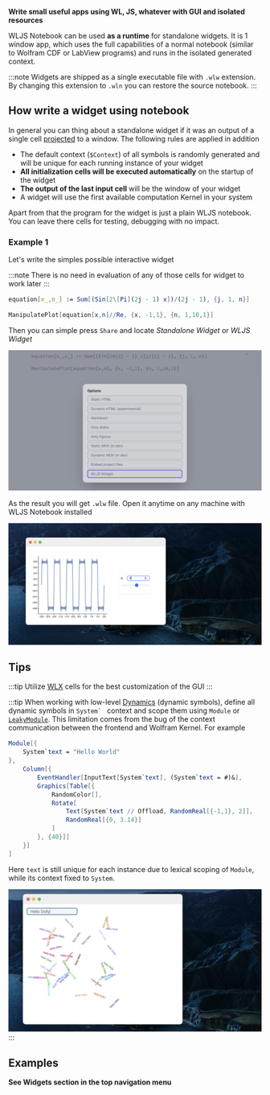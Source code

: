 __Write small useful apps using WL, JS, whatever with GUI and isolated resources__

WLJS Notebook can be used __as a runtime__ for standalone widgets. It is 1 window app, which uses the full capabilities of a normal notebook (similar to Wolfram CDF or LabView programs) and runs in the isolated generated context. 

:::note
Widgets are shipped as a single executable file with `.wlw` extension. By changing this extension to `.wln` you can restore the source notebook.
:::

## How write a widget using notebook
In general you can thing about a standalone widget if it was an output of a single cell [projected](frontend/Advanced/Projector.md) to a window. The following rules are applied in addition

- The default context (`$Context`) of all symbols is randomly generated and will be unique for each running instance of your widget
- __All initialization cells will be executed automatically__ on the startup of the widget
- __The output of the last input cell__ will be the window of your widget
- A widget will use the first available computation Kernel in your system

Apart from that the program for the widget is just a plain WLJS notebook. You can leave there cells for testing, debugging with no impact.

### Example 1
Let's write the simples possible interactive widget 

:::note
There is no need in evaluation of any of those cells for widget to work later
:::

```mathematica title="Initialization cell"
equation[x_,n_] := Sum[(Sin[2\[Pi](2j - 1) x])/(2j - 1), {j, 1, n}]
```

```mathematica title="Last input cell"
ManipulatePlot[equation[x,n]//Re, {x, -1,1}, {n, 1,10,1}]
```

Then you can simple press `Share` and locate *Standalone Widget* or *WLJS Widget*

![](./../../Screenshot%202024-12-25%20at%2019.54.09.png)

As the result you will get `.wlw` file. Open it anytime on any machine with WLJS Notebook installed 

![](./../../Screenshot%202024-12-25%20at%2020.01.28.png)

## Tips

:::tip
Utilize [WLX](frontend/Cell%20types/WLX.md) cells for the best customization of the GUI 
:::

:::tip
When working with low-level [Dynamics](frontend/Dynamics.md) (dynamic symbols), define all dynamic symbols in ``System` `` context and scope them using `Module` or [`LeakyModule`](frontend/Reference/Misc/Language.md#`LeakyModule`).  This limitation comes from the bug of the context communication between the frontend and Wolfram Kernel. For example

```mathematica title="Last input cell"
Module[{
	System`text = "Hello World"
},
	Column[{
		EventHandler[InputText[System`text], (System`text = #)&],
		Graphics[Table[{
			RandomColor[], 
			Rotate[
				Text[System`text // Offload, RandomReal[{-1,1}, 2]],
				RandomReal[{0, 3.14}]
			]
		}, {40}]]
	}]
]
```

Here `text` is still unique for each instance due to lexical scoping of `Module`, while its context fixed to `System`.

![](./../../Screenshot%202024-12-25%20at%2020.47.41.png)
:::

## Examples
__See Widgets section in the top navigation menu__

